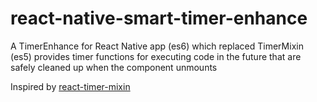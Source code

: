 # react-native-smart-timer-enhance
A TimerEnhance for React Native app (es6) which replaced TimerMixin (es5) provides timer functions for executing code in the future that are safely cleaned up when the component unmounts

Inspired by [react-timer-mixin][0]


[0]: https://github.com/reactjs/react-timer-mixin
